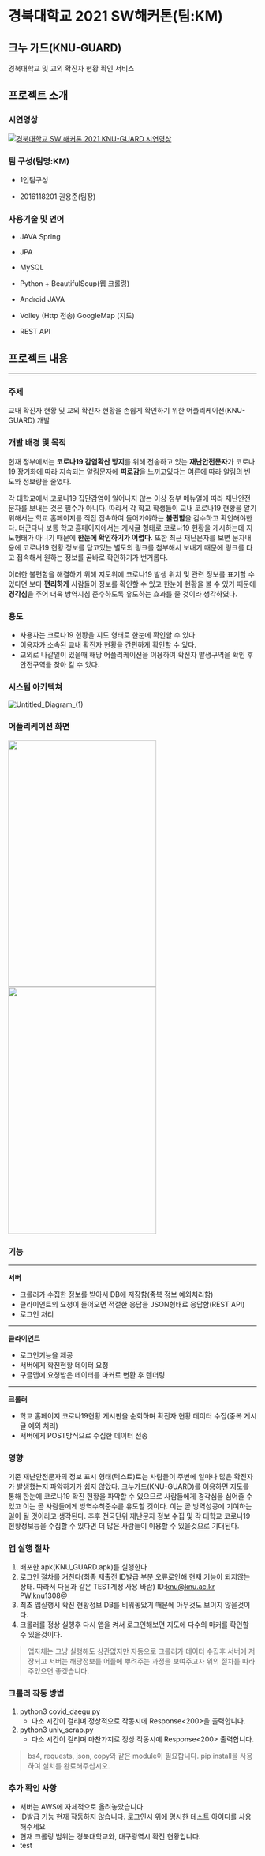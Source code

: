 
# 경북대학교 2021 SW해커톤(팀:KM)

## 크누 가드(KNU-GUARD)

경북대학교 및 교외 확진자 현황 확인 서비스

## **프로젝트 소개**


### 시연영상

[![경북대학교 SW 해커톤 2021 KNU-GUARD 시연영상](http://img.youtube.com/vi/HmjkEZNpJrY/0.jpg)](https://youtu.be/HmjkEZNpJrY?t=0s) 

### 팀 구성(팀명:KM)

- 1인팀구성

- 2016118201 권용준(팀장)

### 사용기술 및 언어

- JAVA Spring

- JPA

- MySQL

- Python + BeautifulSoup(웹 크롤링)

- Android JAVA

- Volley (Http 전송) GoogleMap (지도)

- REST API

## **프로젝트 내용**

---

### 주제

교내 확진자 현황 및 교외 확진자 현황을 손쉽게 확인하기 위한 어플리케이션(KNU-GUARD) 개발

### 개발 배경 및 목적

현재 정부에서는 **코로나19 감염확산 방지**를 위해 전송하고 있는 **재난안전문자**가 코로나19 장기화에 따라 지속되는 알림문자에 **피로감**을 느끼고있다는 여론에 따라 알림의 빈도와 정보량을 줄였다. 

각 대학교에서 코로나19 집단감염이 일어나지 않는 이상 정부 메뉴얼에 따라 재난안전 문자를 보내는 것은 필수가 아니다. 따라서 각 학교 학생들이 교내 코로나19 현황을 알기 위해서는 학교 홈페이지를 직접 접속하여 들어가야하는 **불편함**을 감수하고 확인해야한다. 더군다나 보통 학교 홈페이지에서는 게시글 형태로 코로나19 현황을 게시하는데 지도형태가 아니기 때문에 **한눈에 확인하기가 어렵다**. 또한 최근 재난문자를 보면 문자내용에 코로나19 현황 정보를 담고있는 별도의 링크를 첨부해서 보내기 때문에 링크를 타고 접속해서 원하는 정보를 곧바로 확인하기가 번거롭다. 

이러한 불편함을 해결하기 위해 지도위에 코로나19 발생 위치 및 관련 정보를 표기할 수 있다면 보다 **편리하게** 사람들이 정보를 확인할 수 있고 한눈에 현황을 볼 수 있기 때문에 **경각심**을 주어 더욱 방역지침 준수하도록 유도하는 효과를 줄 것이라 생각하였다.

### 용도

- 사용자는 코로나19 현황을 지도 형태로 한눈에 확인할 수 있다.
- 이용자가 소속된 교내 확진자 현황을 간편하게 확인할 수 있다.
- 교외로 나갈일이 있을때 해당 어플리케이션을 이용하여 확진자 발생구역을 확인 후 안전구역을 찾아 갈 수 있다.

### 시스템 아키텍쳐
![Untitled_Diagram_(1)](https://user-images.githubusercontent.com/76172759/126724693-fc03fff1-14c1-42d7-bb66-398522690bd6.png)

### 어플리케이션 화면
<img src="https://user-images.githubusercontent.com/76172759/126724707-5679af99-fbdd-4209-86ec-2d38a478ace0.png" width="300" height="500"/>
<img src="https://user-images.githubusercontent.com/76172759/126724710-d07c18a4-4acc-430c-888e-6b86a4127b52.png" width="300" height="500"/>


### 기능

---

**서버** 

- 크롤러가 수집한 정보를 받아서 DB에 저장함(중복 정보 예외처리함)
- 클라이언트의 요청이 들어오면 적절한 응답을 JSON형태로 응답함(REST API)
- 로그인 처리

---

**클라이언트**

- 로그인기능을 제공
- 서버에게 확진현황 데이터 요청
- 구글맵에 요청받은 데이터를 마커로 변환 후 렌더링

---

**크롤러**

- 학교 홈페이지 코로나19현황 게시판을 순회하며 확진자 현황 데이터 수집(중복 게시글 예외 처리)
- 서버에게 POST방식으로 수집한 데이터 전송

### 영향

기존 재난안전문자의 정보 표시 형태(텍스트)로는 사람들이 주변에 얼마나 많은 확진자가 발생했는지 파악하기가 쉽지 않았다. 크누가드(KNU-GUARD)를 이용하면 지도를 통해 한눈에 코로나19 확진 현황을 파악할 수 있으므로 사람들에게 경각심을 심어줄 수 있고 이는 곧 사람들에게 방역수칙준수를 유도할 것이다. 이는 곧 방역성공에 기여하는 일이 될 것이라고 생각된다. 추후 전국단위 재난문자 정보 수집 및 각 대학교 코로나19 현황정보등을 수집할 수 있다면 더 많은 사람들이 이용할 수 있을것으로 기대된다.

### 앱 실행 절차 

1. 배포한 apk(KNU_GUARD.apk)를 실행한다
2. 로그인 절차를 거친다(최종 제출전 ID발급 부분 오류로인해 현재 기능이 되지않는 상태. 따라서 다음과 같은 TEST계정 사용 바람) ID:knu@knu.ac.kr PW:knu1308@
3. 최초 앱실행시 확진 현황정보 DB를 비워놓았기 때문에 아무것도 보이지 않을것이다.
4. 크롤러를 정상 실행후 다시 앱을 켜서 로그인해보면 지도에 다수의 마커를 확인할 수 있을것이다.

>앱자체는 그냥 실행해도 상관없지만 자동으로 크롤러가 데이터 수집후 서버에 저장되고 서버는 해당정보를 어플에 뿌려주는 과정을 보여주고자 위의 절차를 따라주었으면 좋겠습니다.

### 크롤러 작동 방법

1. python3 covid_daegu.py
   - 다소 시간이 걸리며 정상적으로 작동시에 Response<200>을 출력합니다.
2. python3 univ_scrap.py
   - 다소 시간이 걸리며 마찬가지로 정상 작동시에 Response<200> 출력합니다.

>bs4, requests, json, copy와 같은 module이 필요합니다.
>pip install을 사용하여 설치를 완료해주십시오.

### 추가 확인 사항
- 서버는 AWS에 자체적으로 올려놓았습니다.
- ID발급 기능 현재 작동하지 않습니다. 로그인시 위에 명시한 테스트 아이디를 사용해주세요
- 현재 크롤링 범위는 경북대학교와, 대구광역시 확진 현황입니다.
- test
